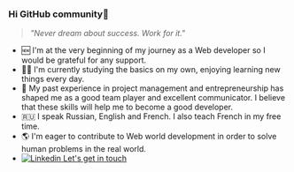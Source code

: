 ### Hi GitHub community👋

> _"Never dream about success. Work for it."_

- 🆕 I'm at the very beginning of my journey as a Web developer so I would be grateful for any support.
- 👩‍🎓 I'm currently studying the basics on my own, enjoying learning new things every day.
- 🧭 My past experience in project management and entrepreneurship has shaped me as a good team player and excellent communicator. I believe that these skills will help me to become a good developer.
- :ru: I speak Russian, English and French. I also teach French in my free time.
- 🌎 I'm eager to contribute to Web world development in order to solve human problems in the real world.
- [![Linkedin](https://i.stack.imgur.com/gVE0j.png) Let's get in touch](https://www.linkedin.com/in/1404mikhailova/)

<!--
**MMikhailova/MMikhailova** is a ✨ _special_ ✨ repository because its `README.md` (this file) appears on your GitHub profile.

Here are some ideas to get you started:

- 🔭 I’m currently working on ...
- 🌱 I’m currently learning ...
- 👯 I’m looking to collaborate on ...
- 🤔 I’m looking for help with ...
- 💬 Ask me about ...
- 📫 How to reach me: ...
- 😄 Pronouns: ...
- ⚡ Fun fact: ...
-->
